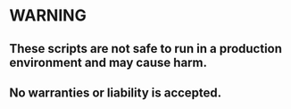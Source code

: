 # WARNING
## These scripts are not safe to run in a production environment and may cause harm.
## No warranties or liability is accepted.
